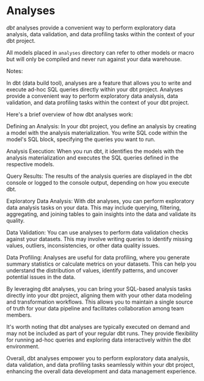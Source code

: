 <!-- .slide -->

# Analyses

_dbt_ analyses provide a convenient way to perform exploratory data analysis, data validation, and data
profiling tasks within the context of your dbt project.

All models placed in `analyses` directory can refer to other models or macro but will only be compiled and never run
against your data warehouse.

Notes:

In dbt (data build tool), analyses are a feature that allows you to write and execute ad-hoc SQL queries directly
within your dbt project. Analyses provide a convenient way to perform exploratory data analysis, data validation, and
data profiling tasks within the context of your dbt project.

Here's a brief overview of how dbt analyses work:

Defining an Analysis: In your dbt project, you define an analysis by creating a model with the analysis materialization.
You write SQL code within the model's SQL block, specifying the queries you want to run.

Analysis Execution: When you run dbt, it identifies the models with the analysis materialization and executes the SQL
queries defined in the respective models.

Query Results: The results of the analysis queries are displayed in the dbt console or logged to the console output,
depending on how you execute dbt.

Exploratory Data Analysis: With dbt analyses, you can perform exploratory data analysis tasks on your data. This may
include querying, filtering, aggregating, and joining tables to gain insights into the data and validate its quality.

Data Validation: You can use analyses to perform data validation checks against your datasets. This may involve writing
queries to identify missing values, outliers, inconsistencies, or other data quality issues.

Data Profiling: Analyses are useful for data profiling, where you generate summary statistics or calculate metrics on
your datasets. This can help you understand the distribution of values, identify patterns, and uncover potential issues
in the data.

By leveraging dbt analyses, you can bring your SQL-based analysis tasks directly into your dbt project, aligning them
with your other data modeling and transformation workflows. This allows you to maintain a single source of truth for
your data pipeline and facilitates collaboration among team members.

It's worth noting that dbt analyses are typically executed on demand and may not be included as part of your regular dbt
runs. They provide flexibility for running ad-hoc queries and exploring data interactively within the dbt environment.

Overall, dbt analyses empower you to perform exploratory data analysis, data validation, and data profiling tasks
seamlessly within your dbt project, enhancing the overall data development and data management experience.
